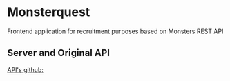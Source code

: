 # Monsterquest

Frontend application for recruitment purposes based on Monsters REST API

## Server and Original API

[API's github:](https://github.com/codequest-eu/monsters-api)
